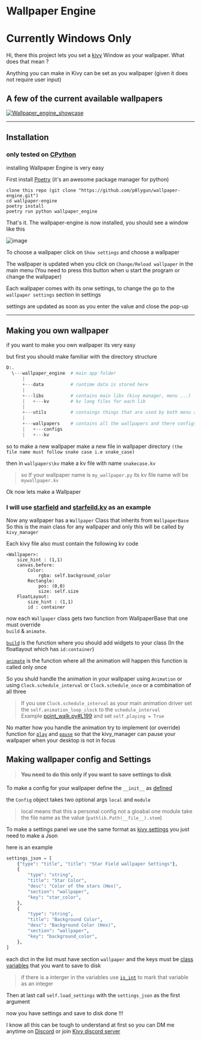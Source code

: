 # Wallpaper Engine
# Currently Windows Only
Hi, there this project lets you set a [kivy](https://kivy.org/) Window as your wallpaper. What does that mean ?

Anything you can make in Kivy can be set as you wallpaper (given it does not require user input)

## A few of the current available wallpapers
[![Wallpaper_engine_showcase](https://i.imgur.com/rnKPpAo.png)](https://youtu.be/MnW2TFL00b8)

------------

## Installation  

### only tested on [CPython](https://www.python.org/)

installing Wallpaper Engine  is very easy 

First install [Poetry](https://python-poetry.org/) (it's an awesome package manager for python)  

	clone this repo (git clone "https://github.com/p0lygun/wallpaper-engine.git")
	cd wallpaper-engine
	poetry install
	poetry run python wallpaper_engine  
 
That's it. The wallpaper-engine is now installed, you should see a window like this  

![image](https://user-images.githubusercontent.com/22869882/134038091-7ec94b3a-501e-458c-830c-80a9c05b34d9.png)

To choose a wallpaper click on `Show settings` and choose a wallpaper

The wallpaper is updated when you click on `Change/Reload wallpaper` in the main menu (You need to press this button when u start the program or change the wallpaper)

Each wallpaper comes with its onw settings, to change the go to the `wallpaper settings` section in settings  

settings are updated as soon as you enter the value and close the pop-up  

------------

## Making you own wallpaper

if you want to make you own wallpaper its very easy  

but first you should make familiar with the directory structure   

```py
D:.
  \---wallpaper_engine  # main app folder
      |
      +---data          # runtime data is stored here
      |
      +---libs          # contains main libs (kivy manager, menu ...)
      |   +---kv        # kv lang files for each lib
      |
      +---utils         # contaings things that are used by both menu and kivy manager
      |
      +---wallpapers    # contains all the wallpapers and there configs, and kv lang files
      |   +---configs
      |   +---kv
```
so to make a new wallpaper make a new file in wallpaper directory `(the file name must follow snake case i.e snake_case)`  

then in `wallpapers\kv` make a kv file with name `snakecase.kv`

> so If your wallpaper name is `my_wallpaper.py` its kv file name will be `mywallpaper.kv` 

Ok  now lets make a Wallpaper

### I will use [starfield](https://github.com/p0lygun/wallpaper-engine/blob/main/wallpaper_engine/wallpapers/starfield.py) and [starfeild.kv](https://github.com/p0lygun/wallpaper-engine/blob/main/wallpaper_engine/wallpapers/kv/starfield.kv) as an example

Now any wallpaper has a `Wallpaper` Class that inherits from `WallpaperBase`
So this is the main class for any wallpaper and only this will be called by `kivy_manager`

Each kivy file also must contain the following kv code 
```
<Wallpaper>:
    size_hint : (1,1)
    canvas.before:
        Color:
            rgba: self.background_color
        Rectangle:
            pos: (0,0)
            size: self.size
    FloatLayout:
        size_hint : (1,1)
        id : container
```

now each `Wallpaper` class gets two function from WallpaperBase that one must override  
`build` & `animate`.  

[`build`](https://github.com/p0lygun/wallpaper-engine/blob/main/wallpaper_engine/wallpapers/starfield.py#L80) is the function where you should add widgets to your class (In the floatlayout which has `id:container`)  

[`animate`](https://github.com/p0lygun/wallpaper-engine/blob/main/wallpaper_engine/wallpapers/starfield.py#L61) is the function where all the animation will happen this function is called only once  

So you shuld handle the animation in your wallpaper using `Animation` or using `Clock.schedule_interval` or `Clock.schedule_once` or a combination of all three

>If you use `Clock.schedule_interval` as your main animation driver set the `self.animation_loop_clock` to the `schedule_interval`  
>Example [point_walk.py#L199](https://github.com/p0lygun/wallpaper-engine/blob/main/wallpaper_engine/wallpapers/point_walk.py#L199) 
>and set `self.playing = True`

No matter how you handle the animation try to implement (or override) function for [`play`](https://github.com/p0lygun/wallpaper-engine/blob/main/wallpaper_engine/wallpapers/point_walk.py#L230) and [`pause`](https://github.com/p0lygun/wallpaper-engine/blob/main/wallpaper_engine/wallpapers/point_walk.py#L225) so that the kivy_manager can pause your wallpaper when your desktop is not in focus

## Making wallpaper config and Settings

> #### You need to do this only if you want to save settings to disk 

To make a config for your wallpaper 
define the `__init__` as [defined](https://github.com/p0lygun/wallpaper-engine/blob/main/wallpaper_engine/wallpapers/starfield.py#L55)

the `Config` object takes two optional args `local` and `module` 

> local means that this a personal config not a gloabal one
> module take the file name as the value (`pathlib.Path(__file__).stem`)

To make a settings panel we use the same format as [kivy settings](https://kivy.org/doc/stable/api-kivy.uix.settings.html#create-a-panel-from-json) 
you just need to make a Json 

here is an example 
```py
settings_json = [
    {"type": "title", "title": "Star Field wallpaper Settings"},
    {
        "type": "string",
        "title": "Star Color",
        "desc": "Color of the stars (Hex)",
        "section": "wallpaper",
        "key": "star_color",
    },
    {
        "type": "string",
        "title": "Background Color",
        "desc": "Background Color (Hex)",
        "section": "wallpaper",
        "key": "background_color",
    },
]
```
each dict in the list must have section `wallpaper` and the keys must be [class variables](https://github.com/p0lygun/wallpaper-engine/blob/main/wallpaper_engine/wallpapers/starfield.py#L48) that you want to save to disk

>if there is a interger in the variables use [`is_int`](https://github.com/p0lygun/wallpaper-engine/blob/main/wallpaper_engine/wallpapers/point_walk.py#L62) to mark that variable as an integer 

Then at last call `self.load_settings` with the `settings_json` as the first argument

now you have settings and save to disk done !!!

I know all this can be tough to understand at first so you can DM me anytime on [Discord](https://discord.com/users/338947895665360898) or join [Kivy discord server](https://chat.kivy.org)


